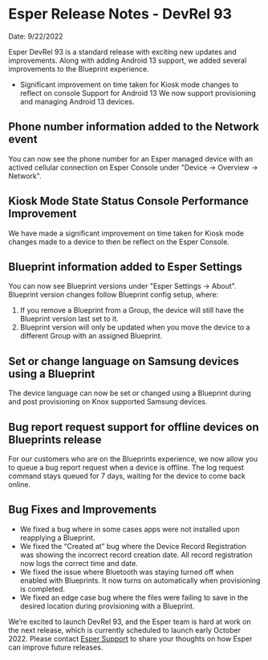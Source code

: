 # Esper Release Notes - DevRel 93

Date: 9/22/2022

Esper DevRel 93 is a standard release with exciting new updates and improvements. Along with adding Android 13 support, we added several improvements to the Blueprint experience. 
- Significant improvement on time taken for Kiosk mode changes to reflect on console
Support for Android 13
We now support provisioning and managing Android 13 devices.

## Phone number information added to the Network event
You can now see the phone number for an Esper managed device with an actived cellular connection on Esper Console under "Device → Overview → Network".

## Kiosk Mode State Status Console Performance Improvement
We have made a significant improvement on time taken for Kiosk mode changes made to a device to then be reflect on the Esper Console. 

## Blueprint information added to Esper Settings
You can now see Blueprint versions under "Esper Settings → About". Blueprint version changes follow Blueprint config setup, where: 
1. If you remove a Blueprint from a Group, the device will still have the Blueprint version last set to it.
2. Blueprint version will only be updated when you move the device to a different Group with an assigned Blueprint.
 
## Set or change language on Samsung devices using a Blueprint
The device language can now be set or changed using a Blueprint during and post provisioning on Knox supported Samsung devices.


## Bug report request support for offline devices on Blueprints release
For our customers who are on the Blueprints experience, we now allow you to queue a bug report request when a device is offline. The log request command stays queued for 7 days, waiting for the device to come back online.

## Bug Fixes and Improvements
- We fixed a bug where in some cases apps were not installed upon reapplying a Blueprint.
- We fixed the “Created at” bug where the Device Record Registration was showing the incorrect record creation date. All record registration now logs the correct time and date.
- We fixed the issue where Bluetooth was staying turned off when enabled with Blueprints. It now turns on automatically when provisioning is completed.
- We fixed an edge case bug where the files were failing to save in the desired location during provisioning with a Blueprint.

We’re excited to launch DevRel 93, and the Esper team is hard at work on the next release, which is currently scheduled to launch early October 2022. Please contact [Esper Support](mailto:support@esper.io) to share your thoughts on how Esper can improve future releases.




